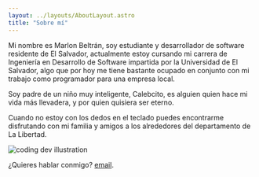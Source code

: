 ```yaml
---
layout: ../layouts/AboutLayout.astro
title: "Sobre mí"
---
```

Mi nombre es Marlon Beltrán, soy estudiante y desarrollador de software residente de El Salvador, 
actualmente estoy cursando mi carrera de Ingeniería en Desarrollo de Software impartida por la Universidad de El Salvador, 
algo que por hoy me tiene bastante ocupado en conjunto con mi trabajo como programador para una empresa local. 

Soy padre de un niño muy inteligente, Calebcito, es alguien quien hace mi vida más llevadera, y por quien quisiera ser eterno.

Cuando no estoy con los dedos en el teclado puedes encontrarme disfrutando con mi familia y amigos a los alrededores 
del  departamento de La Libertad.

<div>
  <img src="/assets/dev.jpeg" class="sm:w-1/2 mx-auto" alt="coding dev illustration">
</div>

 ¿Quieres hablar conmigo? [email](mailto:mrmbeltran@proton.me).
